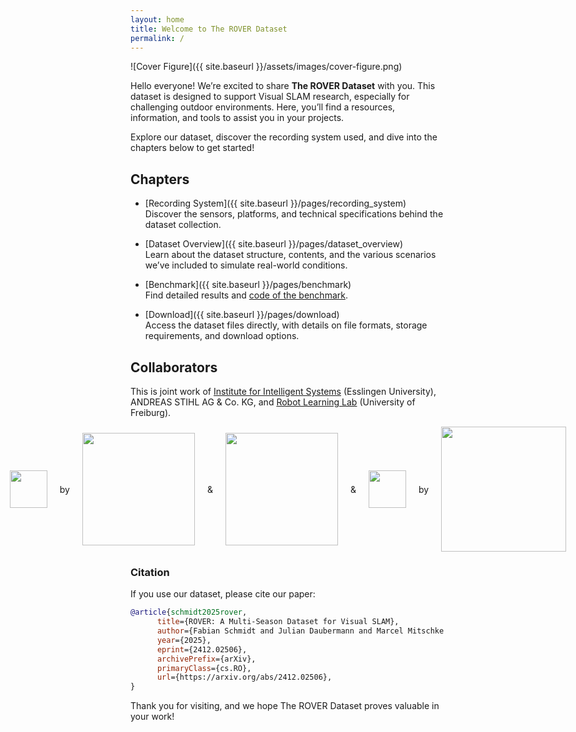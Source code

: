 ```yaml
---
layout: home
title: Welcome to The ROVER Dataset
permalink: /
---
```


![Cover Figure]({{ site.baseurl }}/assets/images/cover-figure.png)

Hello everyone! We’re excited to share **The ROVER Dataset** with you. This dataset is designed to support Visual SLAM research, especially for challenging outdoor environments. Here, you’ll find a resources, information, and tools to assist you in your projects.

Explore our dataset, discover the recording system used, and dive into the chapters below to get started!

## Chapters
- [Recording System]({{ site.baseurl }}/pages/recording_system)  
  Discover the sensors, platforms, and technical specifications behind the dataset collection.

- [Dataset Overview]({{ site.baseurl }}/pages/dataset_overview)  
  Learn about the dataset structure, contents, and the various scenarios we’ve included to simulate real-world conditions.

- [Benchmark]({{ site.baseurl }}/pages/benchmark)  
  Find detailed results and [code of the benchmark](https://github.com/iis-esslingen/rover_benchmark).

- [Download]({{ site.baseurl }}/pages/download)  
  Access the dataset files directly, with details on file formats, storage requirements, and download options.


## Collaborators
This is joint work of [Institute for Intelligent Systems](https://www.hs-esslingen.de/en/research/projects/research-institutes-groups/iis-institute-for-intelligent-systems) (Esslingen University), ANDREAS STIHL AG & Co. KG, and [Robot Learning Lab](https://rl.uni-freiburg.de/) (University of Freiburg).

<div style="display: flex; justify-content: center; align-items: center; gap: 20px;">
  <img src="{{ site.baseurl }}/assets/images/iis_logo_full_bitmap.jpg" height="60"> by 
  <img src="{{ site.baseurl }}/assets/images/esslingen_university.png" width="180"> &
  <img src="{{ site.baseurl }}/assets/images/stihl.png" width="180"> &
  <img src="{{ site.baseurl }}/assets/images/rl_freiburg.png" height="60"> by 
  <img src="{{ site.baseurl }}/assets/images/uni_freiburg.jpg" width="200">
</div>

### Citation
If you use our dataset, please cite our paper:
```bibtex
@article{schmidt2025rover,
      title={ROVER: A Multi-Season Dataset for Visual SLAM}, 
      author={Fabian Schmidt and Julian Daubermann and Marcel Mitschke and Constantin Blessing and Stefan Meyer and Markus Enzweiler and Abhinav Valada},
      year={2025},
      eprint={2412.02506},
      archivePrefix={arXiv},
      primaryClass={cs.RO},
      url={https://arxiv.org/abs/2412.02506}, 
}
```

Thank you for visiting, and we hope The ROVER Dataset proves valuable in your work!
